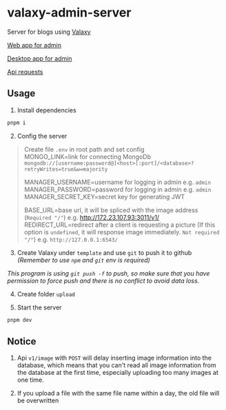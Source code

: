 # valaxy-admin-server

Server for blogs using [Valaxy](https://github.com/YunYouJun/valaxy)

[Web app for admin](https://github.com/Rotten-LKZ/valaxy-admin-web)

[Desktop app for admin](https://github.com/Rotten-LKZ/valaxy-admin-desktop)

[Api requests](https://github.com/Rotten-LKZ/valaxy-admin-server-api)

## Usage

1. Install dependencies 

```bash
pnpm i
```

2. Config the server

> Create file `.env` in root path and set config<br/>
> MONGO_LINK=link for connecting MongoDb `mongodb://[username:password@]<host>[:port]/<database>?retryWrites=true&w=majority`<br/>
> 
> MANAGER_USERNAME=username for logging in admin e.g. `admin`<br/>
> MANAGER_PASSWORD=password for logging in admin e.g. `admin`<br/>
> MANAGER_SECRET_KEY=secret key for generating JWT<br/>
> 
> BASE_URL=base url, it will be spliced with the image address (`Required "/"`) e.g. http://172.23.107.93:3011/v1/<br/>
> REDIRECT_URL=redirect after a client is requesting a picture (If this option is `undefined`, it will response image immediately. `Not required "/"`) e.g. `http://127.0.0.1:6543/`<br/>


3. Create Valaxy under `template` and use `git` to push it to github *(Remember to use `npm` and `git` env is required)*

  *This program is using `git push -f` to push, so make sure that you have permission to force push and there is no conflict to avoid data loss.*

4. Create folder `upload`

5. Start the server

```bash
pnpm dev
```

## Notice

1. Api `v1/image` with `POST` will delay inserting image information into the database, which means that you can't read all image information from the database at the first time, especially uploading too many images at one time.

2. If you upload a file with the same file name within a day, the old file will be overwritten
